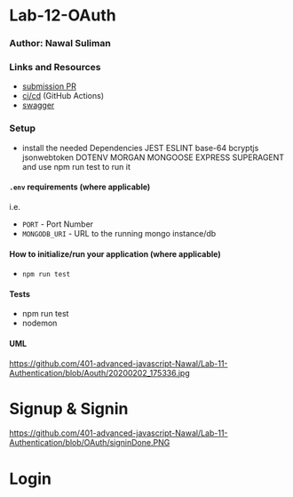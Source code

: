 # Lab-12-OAuth

### Author: Nawal Suliman 

### Links and Resources
- [submission PR](https://github.com/401-advanced-javascript-Nawal/Lab-11-Authentication/pull/1)
- [ci/cd](https://github.com/401-advanced-javascript-Nawal/Lab-11-Authentication/actions) (GitHub Actions)
- [swagger](https://inspector.swagger.io/builder)

### Setup
- install the needed Dependencies JEST ESLINT base-64 bcryptjs jsonwebtoken DOTENV MORGAN MONGOOSE EXPRESS SUPERAGENT  and use npm run test to run it 

#### `.env` requirements (where applicable)
i.e.
- `PORT` - Port Number
- `MONGODB_URI` - URL to the running mongo instance/db

#### How to initialize/run your application (where applicable)
- `npm run test`

#### Tests
- npm run test
- nodemon  

#### UML
https://github.com/401-advanced-javascript-Nawal/Lab-11-Authentication/blob/Aouth/20200202_175336.jpg

# Signup & Signin 
https://github.com/401-advanced-javascript-Nawal/Lab-11-Authentication/blob/OAuth/signinDone.PNG

# Login 

